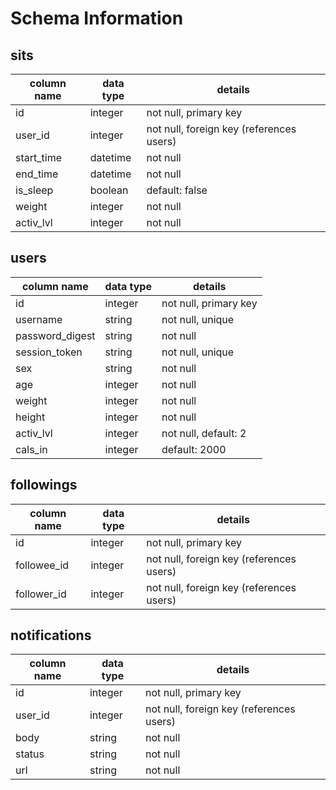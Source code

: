 # Schema Information

## sits
column name | data type | details
------------|-----------|-----------------------
id          | integer   | not null, primary key
user_id     | integer   | not null, foreign key (references users)
start_time  | datetime  | not null
end_time    | datetime  | not null
is_sleep    | boolean   | default: false
weight      | integer   | not null
activ_lvl   | integer   | not null


## users
column name     | data type | details
----------------|-----------|-----------------------
id              | integer   | not null, primary key
username        | string    | not null, unique
password_digest | string    | not null
session_token   | string    | not null, unique
sex             | string    | not null
age             | integer   | not null
weight          | integer   | not null
height          | integer   | not null
activ_lvl       | integer   | not null, default: 2
cals_in         | integer   | default: 2000

## followings
column name | data type | details
------------|-----------|-----------------------
id          | integer   | not null, primary key
followee_id | integer   | not null, foreign key (references users)
follower_id | integer   | not null, foreign key (references users)

## notifications
column name | data type | details
------------|-----------|-----------------------
id          | integer   | not null, primary key
user_id     | integer   | not null, foreign key (references users)
body        | string    | not null
status      | string    | not null
url         | string    | not null
